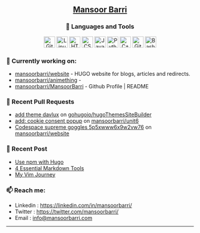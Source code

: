 <div align=center>
  
## [Mansoor Barri](https://mansoorbarri.com/)

### 🧰 Languages and Tools

<div align="center">
<img alt="Git" width="30px" src="https://cdn.jsdelivr.net/gh/devicons/devicon/icons/git/git-original.svg" />
<img alt="Linux" width="30px" src="https://cdn.jsdelivr.net/gh/devicons/devicon/icons/linux/linux-original.svg" />
<img alt="HTML" width="30px" src="https://cdn.jsdelivr.net/gh/devicons/devicon/icons/html5/html5-plain.svg" />
<img alt="CSS" width="30px" src="https://cdn.jsdelivr.net/gh/devicons/devicon/icons/css3/css3-plain.svg" />
<img alt="JavaScript" width="30px" src="https://cdn.jsdelivr.net/gh/devicons/devicon/icons/javascript/javascript-plain.svg" />
<img alt="Python" width="30px" src="https://cdn.jsdelivr.net/gh/devicons/devicon/icons/python/python-plain.svg" />
<img alt="C++" width="30px" src="https://cdn.jsdelivr.net/gh/devicons/devicon/icons/csharp/csharp-original.svg" />
<img alt="GitHub" width="30px" src="https://cdn.jsdelivr.net/gh/devicons/devicon/icons/github/github-original.svg" />
<img alt="Bash" width="30px" src="https://cdn.jsdelivr.net/gh/devicons/devicon/icons/bash/bash-original.svg" />
</div>
</div>

### 👷 Currently working on: 

- [mansoorbarri/website](https://github.com/mansoorbarri/website) - HUGO website for blogs, articles and redirects.
- [mansoorbarri/animething](https://github.com/mansoorbarri/animething) - 
- [mansoorbarri/MansoorBarri](https://github.com/mansoorbarri/MansoorBarri) - Github Profile | README

### 🔨 Recent Pull Requests

- [add theme davlux](https://github.com/gohugoio/hugoThemesSiteBuilder/pull/448) on [gohugoio/hugoThemesSiteBuilder](https://github.com/gohugoio/hugoThemesSiteBuilder)
- [add: cookie consent popup](https://github.com/mansoorbarri/unit6/pull/4) on [mansoorbarri/unit6](https://github.com/mansoorbarri/unit6)
- [Codespace supreme goggles 5p5xwww6x9w2vw76](https://github.com/mansoorbarri/website/pull/20) on [mansoorbarri/website](https://github.com/mansoorbarri/website)

### 📰 Recent Post

- [Use npm with Hugo](https://mansoorbarri.com/npm-hugo/)
- [4 Essential Markdown Tools](https://mansoorbarri.com/essential-markdown-tools/)
- [My Vim Journey](https://mansoorbarri.com/newsletter/vim-journey/)

### 📫 Reach me:
- Linkedin  : <https://linkedin.com/in/mansoorbarri/>
- Twitter   : <https://twitter.com/mansoorbarri/>
- Email     : [info@mansoorbarri.com](mailto:info@mansoorbarri.com)

---

